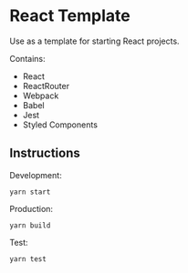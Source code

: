 # React Template

Use as a template for starting React projects.

Contains:

- React
- ReactRouter
- Webpack
- Babel
- Jest
- Styled Components

## Instructions

Development:

```(javascript)
yarn start
```

Production:

```(javascript)
yarn build
```

Test:

```(javascript)
yarn test
```
